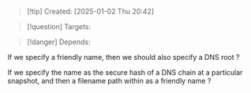 
>[!tip] Created: [2025-01-02 Thu 20:42]

>[!question] Targets: 

>[!danger] Depends: 

If we specify a friendly name, then we should also specify a DNS root ?

If we specify the name as the secure hash of a DNS chain at a particular snapshot, and then a filename path within as a friendly name ?